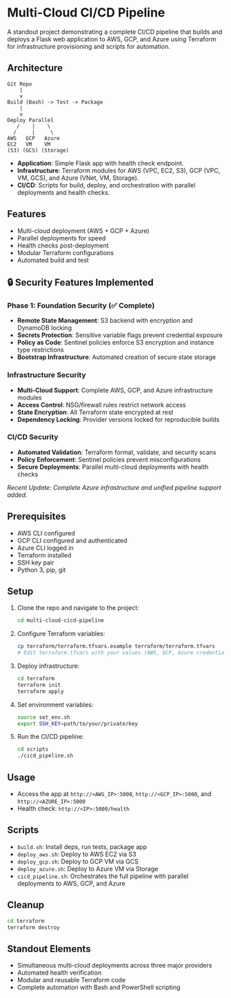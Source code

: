 # Multi-Cloud CI/CD Pipeline

A standout project demonstrating a complete CI/CD pipeline that builds and deploys a Flask web application to AWS, GCP, and Azure using Terraform for infrastructure provisioning and scripts for automation.

## Architecture

```
Git Repo
    |
    v
Build (Bash) -> Test -> Package
    |
    v
Deploy Parallel
   /    |    \
  /     |     \
AWS   GCP   Azure
EC2   VM    VM
(S3) (GCS) (Storage)
```

- **Application**: Simple Flask app with health check endpoint.
- **Infrastructure**: Terraform modules for AWS (VPC, EC2, S3), GCP (VPC, VM, GCS), and Azure (VNet, VM, Storage).
- **CI/CD**: Scripts for build, deploy, and orchestration with parallel deployments and health checks.

## Features

- Multi-cloud deployment (AWS + GCP + Azure)
- Parallel deployments for speed
- Health checks post-deployment
- Modular Terraform configurations
- Automated build and test

## 🔒 Security Features Implemented

### Phase 1: Foundation Security (✅ Complete)
- **Remote State Management**: S3 backend with encryption and DynamoDB locking
- **Secrets Protection**: Sensitive variable flags prevent credential exposure
- **Policy as Code**: Sentinel policies enforce S3 encryption and instance type restrictions
- **Bootstrap Infrastructure**: Automated creation of secure state storage

### Infrastructure Security
- **Multi-Cloud Support**: Complete AWS, GCP, and Azure infrastructure modules
- **Access Control**: NSG/firewall rules restrict network access
- **State Encryption**: All Terraform state encrypted at rest
- **Dependency Locking**: Provider versions locked for reproducible builds

### CI/CD Security
- **Automated Validation**: Terraform format, validate, and security scans
- **Policy Enforcement**: Sentinel policies prevent misconfigurations
- **Secure Deployments**: Parallel multi-cloud deployments with health checks

*Recent Update: Complete Azure infrastructure and unified pipeline support added.*

## Prerequisites

- AWS CLI configured
- GCP CLI configured and authenticated
- Azure CLI logged in
- Terraform installed
- SSH key pair
- Python 3, pip, git

## Setup

1. Clone the repo and navigate to the project:
   ```bash
   cd multi-cloud-cicd-pipeline
   ```

2. Configure Terraform variables:
   ```bash
   cp terraform/terraform.tfvars.example terraform/terraform.tfvars
   # Edit terraform.tfvars with your values (AWS, GCP, Azure credentials)
   ```

3. Deploy infrastructure:
   ```bash
   cd terraform
   terraform init
   terraform apply
   ```

4. Set environment variables:
   ```bash
   source set_env.sh
   export SSH_KEY=path/to/your/private/key
   ```

5. Run the CI/CD pipeline:
   ```bash
   cd scripts
   ./cicd_pipeline.sh
   ```

## Usage

- Access the app at `http://<AWS_IP>:5000`, `http://<GCP_IP>:5000`, and `http://<AZURE_IP>:5000`
- Health check: `http://<IP>:5000/health`

## Scripts

- `build.sh`: Install deps, run tests, package app
- `deploy_aws.sh`: Deploy to AWS EC2 via S3
- `deploy_gcp.sh`: Deploy to GCP VM via GCS
- `deploy_azure.sh`: Deploy to Azure VM via Storage
- `cicd_pipeline.sh`: Orchestrates the full pipeline with parallel deployments to AWS, GCP, and Azure

## Cleanup

```bash
cd terraform
terraform destroy
```

## Standout Elements

- Simultaneous multi-cloud deployments across three major providers
- Automated health verification
- Modular and reusable Terraform code
- Complete automation with Bash and PowerShell scripting